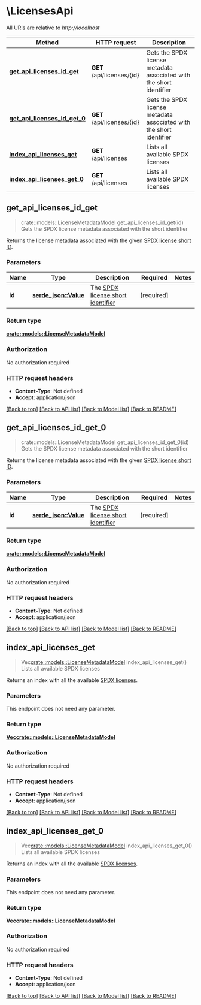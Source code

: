 # \LicensesApi

All URIs are relative to *http://localhost*

Method | HTTP request | Description
------------- | ------------- | -------------
[**get_api_licenses_id_get**](LicensesApi.md#get_api_licenses_id_get) | **GET** /api/licenses/{id} | Gets the SPDX license metadata associated with the short identifier
[**get_api_licenses_id_get_0**](LicensesApi.md#get_api_licenses_id_get_0) | **GET** /api/licenses/{id} | Gets the SPDX license metadata associated with the short identifier
[**index_api_licenses_get**](LicensesApi.md#index_api_licenses_get) | **GET** /api/licenses | Lists all available SPDX licenses
[**index_api_licenses_get_0**](LicensesApi.md#index_api_licenses_get_0) | **GET** /api/licenses | Lists all available SPDX licenses



## get_api_licenses_id_get

> crate::models::LicenseMetadataModel get_api_licenses_id_get(id)
Gets the SPDX license metadata associated with the short identifier

Returns the license metadata associated with the given [SPDX license short ID](https://spdx.github.io/spdx-spec/appendix-I-SPDX-license-list/).

### Parameters


Name | Type | Description  | Required | Notes
------------- | ------------- | ------------- | ------------- | -------------
**id** | [**serde_json::Value**](.md) | The [SPDX license short identifier](https://spdx.github.io/spdx-spec/appendix-I-SPDX-license-list/) | [required] |

### Return type

[**crate::models::LicenseMetadataModel**](LicenseMetadataModel.md)

### Authorization

No authorization required

### HTTP request headers

- **Content-Type**: Not defined
- **Accept**: application/json

[[Back to top]](#) [[Back to API list]](../README.md#documentation-for-api-endpoints) [[Back to Model list]](../README.md#documentation-for-models) [[Back to README]](../README.md)


## get_api_licenses_id_get_0

> crate::models::LicenseMetadataModel get_api_licenses_id_get_0(id)
Gets the SPDX license metadata associated with the short identifier

Returns the license metadata associated with the given [SPDX license short ID](https://spdx.github.io/spdx-spec/appendix-I-SPDX-license-list/).

### Parameters


Name | Type | Description  | Required | Notes
------------- | ------------- | ------------- | ------------- | -------------
**id** | [**serde_json::Value**](.md) | The [SPDX license short identifier](https://spdx.github.io/spdx-spec/appendix-I-SPDX-license-list/) | [required] |

### Return type

[**crate::models::LicenseMetadataModel**](LicenseMetadataModel.md)

### Authorization

No authorization required

### HTTP request headers

- **Content-Type**: Not defined
- **Accept**: application/json

[[Back to top]](#) [[Back to API list]](../README.md#documentation-for-api-endpoints) [[Back to Model list]](../README.md#documentation-for-models) [[Back to README]](../README.md)


## index_api_licenses_get

> Vec<crate::models::LicenseMetadataModel> index_api_licenses_get()
Lists all available SPDX licenses

Returns an index with all the available [SPDX licenses](https://spdx.org/licenses/).

### Parameters

This endpoint does not need any parameter.

### Return type

[**Vec<crate::models::LicenseMetadataModel>**](LicenseMetadataModel.md)

### Authorization

No authorization required

### HTTP request headers

- **Content-Type**: Not defined
- **Accept**: application/json

[[Back to top]](#) [[Back to API list]](../README.md#documentation-for-api-endpoints) [[Back to Model list]](../README.md#documentation-for-models) [[Back to README]](../README.md)


## index_api_licenses_get_0

> Vec<crate::models::LicenseMetadataModel> index_api_licenses_get_0()
Lists all available SPDX licenses

Returns an index with all the available [SPDX licenses](https://spdx.org/licenses/).

### Parameters

This endpoint does not need any parameter.

### Return type

[**Vec<crate::models::LicenseMetadataModel>**](LicenseMetadataModel.md)

### Authorization

No authorization required

### HTTP request headers

- **Content-Type**: Not defined
- **Accept**: application/json

[[Back to top]](#) [[Back to API list]](../README.md#documentation-for-api-endpoints) [[Back to Model list]](../README.md#documentation-for-models) [[Back to README]](../README.md)

